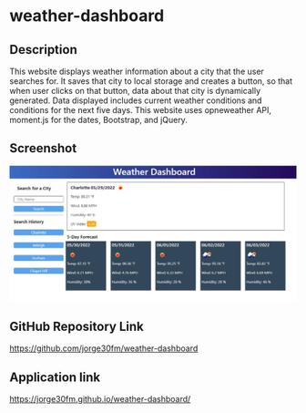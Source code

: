 # weather-dashboard
## Description
This website displays weather information about a city that the user searches for. It saves that city to local storage and creates a button, so that when user clicks on that button, data about that city is dynamically generated. Data displayed includes current weather conditions and conditions for the next five days. This website uses opneweather API, moment.js for the dates, Bootstrap, and jQuery.

## Screenshot
<img src="./assets/images/screenshot.JPG">

## GitHub Repository Link
https://github.com/jorge30fm/weather-dashboard
## Application link
 https://jorge30fm.github.io/weather-dashboard/
